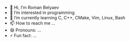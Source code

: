 - 👋 Hi, I’m Roman Belyaev
- 👀 I’m interested in programming
- 🌱 I’m currently learning C, C++, CMake, Vim, Linux, Bash
- 📫 How to reach me ...
- 😄 Pronouns: ...
- ⚡ Fun fact: ...

<!---
RomanBel94/RomanBel94 is a ✨ special ✨ repository because its `README.md` (this file) appears on your GitHub profile.
You can click the Preview link to take a look at your changes.
--->
